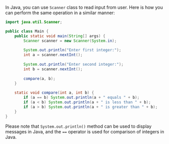  In Java, you can use `Scanner` class to read input from user. Here is how you can perform the same operation in a similar manner:

```java
import java.util.Scanner;

public class Main {
    public static void main(String[] args) {
        Scanner scanner = new Scanner(System.in);
        
        System.out.println("Enter first integer:");
        int a = scanner.nextInt();
        
        System.out.println("Enter second integer:");
        int b = scanner.nextInt();
        
        compare(a, b);
    }
    
    static void compare(int a, int b) {
        if (a == b) System.out.println(a + " equals " + b);
        if (a < b) System.out.println(a + " is less than " + b);
        if (a > b) System.out.println(a + " is greater than " + b);
    }
}
```
Please note that `System.out.println()` method can be used to display messages in Java, and the `==` operator is used for comparison of integers in Java.
